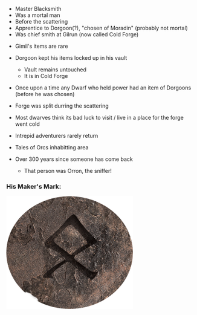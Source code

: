 
* Master Blacksmith
* Was a mortal man
* Before the scattering
* Apprentice to Dorgoon(?), "chosen of Moradin" (probably not mortal)
* Was chief smith at Gilrun (now called Cold Forge)

- Gimil's items are rare

- Dorgoon kept his items locked up in his vault
    - Vault remains untouched
    - It is in Cold Forge
- Once upon a time any Dwarf who held power had an item of Dorgoons (before he was chosen)
- Forge was split durring the scattering
- Most dwarves think its bad luck to visit / live in a place for the forge went cold
- Intrepid adventurers rarely return
- Tales of Orcs inhabitting area
- Over 300 years since someone has come back
    - That person was Orron, the sniffer!



### His Maker's Mark:
![Maker's Mark](../../../images/Gimil_Mark.png)